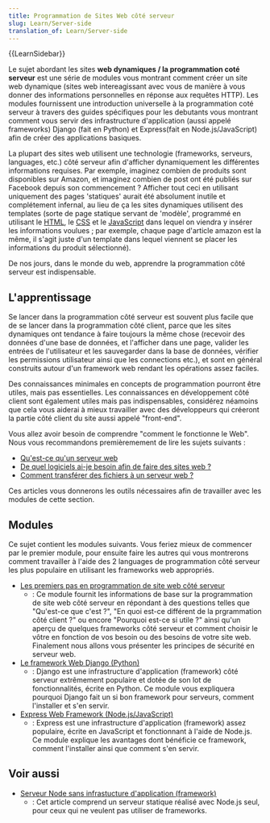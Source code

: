 ```yaml
---
title: Programmation de Sites Web côté serveur
slug: Learn/Server-side
translation_of: Learn/Server-side
---
```


{{LearnSidebar}}

Le sujet abordant les sites **web dynamiques / la programmation coté serveur** est une série de modules vous montrant comment créer un site web dynamique (sites web intereagissant avec vous de manière à vous donner des informations personnelles en réponse aux requêtes HTTP). Les modules fournissent une introduction universelle à la programmation coté serveur à travers des guides spécifiques pour les debutants vous montrant comment vous servir des infrastructure d'application (aussi appelé frameworks) Django (fait en Python) et Express(fait en Node.js/JavaScript) afin de créer des applications basiques.

La plupart des sites web utilisent une technologie (frameworks, serveurs, languages, etc.) côté serveur afin d'afficher dynamiquement les différentes informations requises. Par exemple, imaginez combien de produits sont disponibles sur Amazon, et imaginez combien de post ont été publiés sur Facebook depuis son commencement ? Afficher tout ceci en utilisant uniquement des pages 'statiques' aurait été absolument inutile et complétement infernal, au lieu de ça les sites dynamiques utilisent des templates (sorte de page statique servant de 'modèle', programmé en utilisant le [HTML](/fr/docs/Learn/HTML), le [CSS](/fr/docs/Learn/CSS) et le [JavaScript](/fr/docs/Learn/JavaScript) dans lequel on viendra y insérer les informations voulues ; par exemple, chaque page d'article amazon est la même, il s'agit juste d'un template dans lequel viennent se placer les informations du produit sélectionné).

De nos jours, dans le monde du web, apprendre la programmation côté serveur est indispensable.

## L'apprentissage

Se lancer dans la programmation côté serveur est souvent plus facile que de se lancer dans la programmation côté client, parce que les sites dynamiques ont tendance à faire toujours la même chose (recevoir des données d'une base de données, et l'afficher dans une page, valider les entrées de l'utilisateur et les sauvegarder dans la base de données, vérifier les permissions utilisateur ainsi que les connections etc.), et sont en général construits autour d'un framework web rendant les opérations assez faciles.

Des connaissances minimales en concepts de programmation pourront être utiles, mais pas essentielles. Les connaissances en développement côté client sont également utiles mais pas indispensables, considérez néamoins que cela vous aiderai à mieux travailler avec des développeurs qui créeront la partie côté client du site aussi appelé "front-end".

Vous allez avoir besoin de comprendre "comment le fonctionne le Web". Nous vous recommandons premièremement de lire les sujets suivants :

- [Qu'est-ce qu'un serveur web](/fr/Apprendre/Qu_est-ce_qu_un_serveur_web)
- [De quel logiciels ai-je besoin afin de faire des sites web ?](/fr/Apprendre/Quels_logiciels_sont_nécessaires_pour_construire_un_site_web)
- [Comment transférer des fichiers à un serveur web ?](/fr/Apprendre/Transférer_des_fichiers_vers_un_serveur_web)

Ces articles vous donnerons les outils nécessaires afin de travailler avec les modules de cette section.

## Modules

Ce sujet contient les modules suivants. Vous feriez mieux de commencer par le premier module, pour ensuite faire les autres qui vous montrerons comment travailler à l'aide des 2 languages de programmation côté serveur les plus populaire en utilisant les frameworks web appropriés.

- [Les premiers pas en programmation de site web côté serveur](/fr/docs/Learn/Server-side/First_steps)
  - : Ce module fournit les informations de base sur la programmation de site web côté serveur en répondant à des questions telles que "Qu'est-ce que c'est ?", "En quoi est-ce différent de la prgrammation côté client ?" ou encore "Pourquoi est-ce si utile ?" ainsi qu'un aperçu de quelques frameworks côté serveur et comment choisir le vôtre en fonction de vos besoin ou des besoins de votre site web. Finalement nous allons vous présenter les principes de sécurité en serveur web.
- [Le framework Web Django (Python)](/fr/docs/Learn/Server-side/Django)
  - : Django est une infrastructure d'application (framework) côté serveur extrêmement populaire et dotée de son lot de fonctionnalités, écrite en Python. Ce module vous expliquera pourquoi Django fait un si bon framework pour serveurs, comment l'installer et s'en servir.
- [Express Web Framework (Node.js/JavaScript)](/fr/docs/Learn/Server-side/Express_Nodejs)
  - : Express est une infrastructure d'application (framework) assez populaire, écrite en JavaScript et fonctionnant à l'aide de Node.js. Ce module explique les avantages dont bénéficie ce framework, comment l'installer ainsi que comment s'en servir.

## Voir aussi

- [Serveur Node sans infrastucture d'application (framework)](/fr/docs/Learn/Server-side/Node_server_without_framework)
  - : Cet article comprend un serveur statique réalisé avec Node.js seul, pour ceux qui ne veulent pas utiliser de frameworks.
